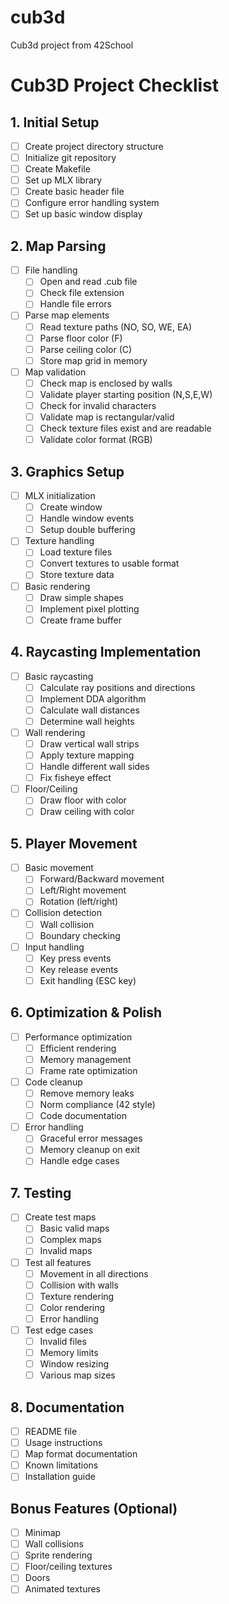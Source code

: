 # cub3d
Cub3d project from 42School

# Cub3D Project Checklist

## 1. Initial Setup
- [ ] Create project directory structure
- [ ] Initialize git repository
- [ ] Create Makefile
- [ ] Set up MLX library
- [ ] Create basic header file
- [ ] Configure error handling system
- [ ] Set up basic window display

## 2. Map Parsing
- [ ] File handling
  - [ ] Open and read .cub file
  - [ ] Check file extension
  - [ ] Handle file errors
- [ ] Parse map elements
  - [ ] Read texture paths (NO, SO, WE, EA)
  - [ ] Parse floor color (F)
  - [ ] Parse ceiling color (C)
  - [ ] Store map grid in memory
- [ ] Map validation
  - [ ] Check map is enclosed by walls
  - [ ] Validate player starting position (N,S,E,W)
  - [ ] Check for invalid characters
  - [ ] Validate map is rectangular/valid
  - [ ] Check texture files exist and are readable
  - [ ] Validate color format (RGB)

## 3. Graphics Setup
- [ ] MLX initialization
  - [ ] Create window
  - [ ] Handle window events
  - [ ] Setup double buffering
- [ ] Texture handling
  - [ ] Load texture files
  - [ ] Convert textures to usable format
  - [ ] Store texture data
- [ ] Basic rendering
  - [ ] Draw simple shapes
  - [ ] Implement pixel plotting
  - [ ] Create frame buffer

## 4. Raycasting Implementation
- [ ] Basic raycasting
  - [ ] Calculate ray positions and directions
  - [ ] Implement DDA algorithm
  - [ ] Calculate wall distances
  - [ ] Determine wall heights
- [ ] Wall rendering
  - [ ] Draw vertical wall strips
  - [ ] Apply texture mapping
  - [ ] Handle different wall sides
  - [ ] Fix fisheye effect
- [ ] Floor/Ceiling
  - [ ] Draw floor with color
  - [ ] Draw ceiling with color

## 5. Player Movement
- [ ] Basic movement
  - [ ] Forward/Backward movement
  - [ ] Left/Right movement
  - [ ] Rotation (left/right)
- [ ] Collision detection
  - [ ] Wall collision
  - [ ] Boundary checking
- [ ] Input handling
  - [ ] Key press events
  - [ ] Key release events
  - [ ] Exit handling (ESC key)

## 6. Optimization & Polish
- [ ] Performance optimization
  - [ ] Efficient rendering
  - [ ] Memory management
  - [ ] Frame rate optimization
- [ ] Code cleanup
  - [ ] Remove memory leaks
  - [ ] Norm compliance (42 style)
  - [ ] Code documentation
- [ ] Error handling
  - [ ] Graceful error messages
  - [ ] Memory cleanup on exit
  - [ ] Handle edge cases

## 7. Testing
- [ ] Create test maps
  - [ ] Basic valid maps
  - [ ] Complex maps
  - [ ] Invalid maps
- [ ] Test all features
  - [ ] Movement in all directions
  - [ ] Collision with walls
  - [ ] Texture rendering
  - [ ] Color rendering
  - [ ] Error handling
- [ ] Test edge cases
  - [ ] Invalid files
  - [ ] Memory limits
  - [ ] Window resizing
  - [ ] Various map sizes

## 8. Documentation
- [ ] README file
- [ ] Usage instructions
- [ ] Map format documentation
- [ ] Known limitations
- [ ] Installation guide

## Bonus Features (Optional)
- [ ] Minimap
- [ ] Wall collisions
- [ ] Sprite rendering
- [ ] Floor/ceiling textures
- [ ] Doors
- [ ] Animated textures

